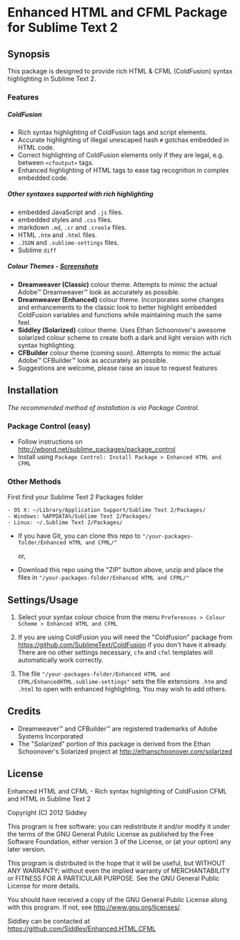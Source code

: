 # Enhanced HTML and CFML Package for Sublime Text 2

## Synopsis

This package is designed to provide rich HTML & CFML (ColdFusion) syntax highlighting in Sublime Text 2.

### Features

##### ColdFusion

  * Rich syntax highlighting of ColdFusion tags and script elements.
  * Accurate highlighting of illegal unescaped hash `#` gotchas embedded in HTML code.
  * Correct highlighting of ColdFusion elements only if they are legal, e.g. between `<cfoutput>` tags.
  * Enhanced highlighting of HTML tags to ease tag recognition in complex embedded code.

##### Other syntaxes supported with rich highlighting

  * embedded JavaScript and `.js` files.
  * embedded styles and `.css` files.
  * markdown `.md`, `.cr` and `.creole` files.
  * HTML `.htm` and `.html` files.
  * `.JSON` and `.sublime-settings` files.
  * Sublime `diff`

##### Colour Themes - [Screenshots](https://github.com/Siddley/Enhanced.HTML.CFML/wiki)

  * **Dreamweaver (Classic)** colour theme. Attempts to mimic the actual Adobe™ Dreamweaver™ look as accurately as possible.
  * **Dreamweaver (Enhanced)** colour theme. Incorporates some changes and enhancements to the classic look to better highlight embedded ColdFusion variables and functions while maintaining much the same feel.
  * **Siddley (Solarized)** colour theme. Uses Ethan Schoonover's awesome solarized colour scheme to create both a dark and light version with rich syntax highlighting.
  * **CFBuilder** colour theme (coming soon). Attempts to mimic the actual Adobe™ CFBuilder™ look as accurately as possible.
  * Suggestions are welcome, please raise an issue to request features

## Installation

_The recommended method of installation is via Package Control._

### Package Control (easy)

- Follow instructions on <http://wbond.net/sublime_packages/package_control>
- Install using `Package Control: Install Package > Enhanced HTML and CFML`

### Other Methods

 First find your Sublime Text 2 Packages folder

    - OS X: ~/Library/Application Support/Sublime Text 2/Packages/
    - Windows: %APPDATA%/Sublime Text 2/Packages/
    - Linux: ~/.Sublime Text 2/Packages/

- If you have Git, you can clone this repo to `"/your-packages-folder/Enhanced HTML and CFML/"`

    or,

- Download this repo using the "ZIP" button above, unzip and place the files in `"/your-packages-folder/Enhanced HTML and CFML/"`


## Settings/Usage

1. Select your syntax colour choice from the menu `Preferences > Colour Scheme > Enhanced HTML and CFML`

2. If you are using ColdFusion you will need the "Coldfusion" package from <https://github.com/SublimeText/ColdFusion> if you don't have it already. There are no other settings necessary, `cfm` and `cfml` templates will automatically work correctly.

3. The file `"/your-packages-folder/Enhanced HTML and CFML/EnhancedHTML.sublime-settings"` sets the file extensions `.htm` and `.html` to open with enhanced highlighting. You may wish to add others.

## Credits
 * Dreamweaver™ and CFBuilder™ are registered trademarks of Adobe Systems Incorporated
 * The "Solarized" portion of this package is derived from the Ethan Schoonover's Solarized project at <http://ethanschoonover.com/solarized>

## License

Enhanced HTML and CFML - Rich syntax highlighting of ColdFusion CFML and HTML in Sublime Text 2

Copyright (C) 2012 Siddley

This program is free software: you can redistribute it and/or modify it under the terms of the GNU General Public License as published by the Free Software Foundation, either version 3 of the License, or (at your option) any later version.

This program is distributed in the hope that it will be useful, but WITHOUT ANY WARRANTY; without even the implied warranty of MERCHANTABILITY or FITNESS FOR A PARTICULAR PURPOSE.  See the GNU General Public License for more details.

You should have received a copy of the GNU General Public License along with this program.  If not, see <http://www.gnu.org/licenses/>.

Siddley can be contacted at <https://github.com/Siddley/Enhanced.HTML.CFML>
